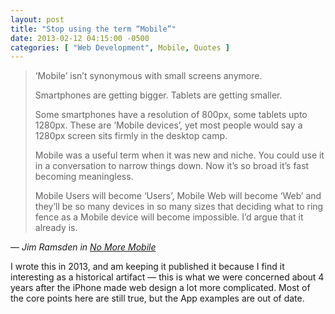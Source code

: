 ```yaml
---
layout: post
title: "Stop using the term “Mobile”"
date: 2013-02-12 04:15:00 -0500
categories: [ "Web Development", Mobile, Quotes ]
---
```


> ‘Mobile’ isn’t synonymous with small screens anymore. 
>
> Smartphones are getting bigger. Tablets are getting smaller. 
>
> Some smartphones have a resolution of 800px, some tablets upto 1280px. These are ‘Mobile devices’, yet most people would say a 1280px screen sits firmly in the desktop camp.
>
> Mobile was a useful term when it was new and niche. You could use it in a conversation to narrow things down. Now it’s so broad it’s fast becoming meaningless.
>
> Mobile Users will become ‘Users’, Mobile Web will become ‘Web’ and they’ll be so many devices in so many sizes that deciding what to ring fence as a Mobile device will become impossible. I’d argue that it already is.

— <cite>Jim Ramsden in [No More Mobile](//jimramsden.com/notes/no-more-mobile)</cite>

<aside class="archive__statement">
I wrote this in 2013, and am keeping it published it because I find it interesting as a 
historical artifact — this is what we were concerned about 4 years after the iPhone 
made web design a lot more complicated. Most of the core points here are still true, 
but the App examples are out of date. 
</aside>
